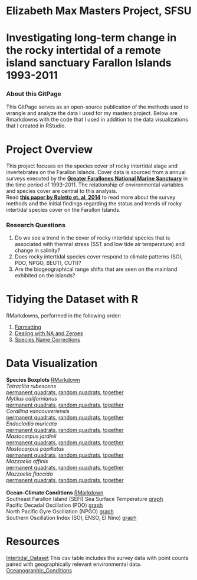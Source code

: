 # Elizabeth Max Masters Project, SFSU
# Investigating long-term change in the rocky intertidal of a remote island sanctuary Farallon Islands 1993-2011
### **About this GitPage**<br>
This GitPage serves as an open-source publication of the methods used to wrangle and analyze the data I used for my masters project. Below are Rmarkdowns with the code that I used in addition to the data visualizations that I created in RStudio.<br>

# Project Overview
This project focuses on the species cover of rocky intertidal alage and invertebrates on the Farallon Islands. Cover data is sourced from a annual surveys executed by the **[Greater Farallones National Marine Sanctuary](https://farallones.noaa.gov/science/intertidal.html)** in the time period of 1993-2011. The relationship of environmental variables and species cover are central to this analysis. <br>
Read **[this paper by Roletto et. al, 2014](https://bioone.org/journals/monographs-of-the-western-north-american-naturalist/volume-7/issue-1/042.007.0120/Status-and-Trends-of-the-Rocky-Intertidal-Community-on-the/10.3398/042.007.0120.full)** to read more about the survey methods and the initial findings regarding the status and trends of rocky intertidal species cover on the Farallon Islands.
### **Research Questions**<br>
1. Do we see a trend in the cover of rocky intertidal species that is associated with thermal stress (SST and low tide air temperature) and change in salinity?<br>
2. Does rocky intertidal species cover respond to climate patterns (SOI, PDO, NPGO, BEUTI, CUTI)?<br>
3. Are the biogeographical range shifts that are seen on the mainland exhibited on the islands?<br>



# Tidying the Dataset with R 
RMarkdowns, performed in the following order:
1. [Formatting](https://elizabethmax.github.io/SEFI-Intertidal-1993-2011/Tidying_Data1_Format.html) <br>
2. [Dealing with NA and Zeroes](https://elizabethmax.github.io/SEFI-Intertidal-1993-2011/Tidying_Data2_NA-and-Zeroes.html) <br>
3. [Species Name Corrections](https://elizabethmax.github.io/SEFI-Intertidal-1993-2011/Tidying_Data3_NameCorrections.html)<br>

# Data Visualization 
**Species Boxplots**  [RMarkdown](https://elizabethmax.github.io/SEFI-Intertidal-1993-2011/Species_DataViz.html)   
*Tetraclita rubescens*   
[permanent quadrats](https://elizabethmax.github.io/SEFI-Intertidal-1993-2011/TetraPermSqrt.png), [random quadrats](https://elizabethmax.github.io/SEFI-Intertidal-1993-2011/TetraRandSqrt.png), [together](https://elizabethmax.github.io/SEFI-Intertidal-1993-2011/TetraAllSqrt.png)  
*Mytilus californianus*   
[permanent quadrats](https://elizabethmax.github.io/SEFI-Intertidal-1993-2011/MytPermSqrt.png), [random quadrats](https://elizabethmax.github.io/SEFI-Intertidal-1993-2011/MytRandSqrt.png), [together](https://elizabethmax.github.io/SEFI-Intertidal-1993-2011/MytAllSqrt.png)  
*Corallina vancouveriensis*   
[permanent quadrats](https://elizabethmax.github.io/SEFI-Intertidal-1993-2011/CorPermSqrt.png), [random quadrats](https://elizabethmax.github.io/SEFI-Intertidal-1993-2011/CorRandSqrt.png), [together](https://elizabethmax.github.io/SEFI-Intertidal-1993-2011/CorAllSqrt.png)  
*Endocladia muricata*  
[permanent quadrats](https://elizabethmax.github.io/SEFI-Intertidal-1993-2011/EndoPermSqrt.png), [random quadrats](https://elizabethmax.github.io/SEFI-Intertidal-1993-2011/EndoRandSqrt.png), [together](https://elizabethmax.github.io/SEFI-Intertidal-1993-2011/EndoAllSqrt.png)  
*Mastocarpus jardinii*  
[permanent quadrats](https://elizabethmax.github.io/SEFI-Intertidal-1993-2011/MastJPermSqrt.png), [random quadrats](https://elizabethmax.github.io/SEFI-Intertidal-1993-2011/MastJRandSqrt.png), [together](https://elizabethmax.github.io/SEFI-Intertidal-1993-2011/MastJAllSqrt.png)  
*Mastocarpus papillatus*  
[permanent quadrats](https://elizabethmax.github.io/SEFI-Intertidal-1993-2011/MastPPermSqrt.png), [random quadrats](https://elizabethmax.github.io/SEFI-Intertidal-1993-2011/MastPRandSqrt.png), [together](https://elizabethmax.github.io/SEFI-Intertidal-1993-2011/MastPAllSqrt.png)  
*Mazzaella affinis*  
[permanent quadrats](https://elizabethmax.github.io/SEFI-Intertidal-1993-2011/MazzAPermSqrt.png), [random quadrats](https://elizabethmax.github.io/SEFI-Intertidal-1993-2011/MazzARandSqrt.png), [together](https://elizabethmax.github.io/SEFI-Intertidal-1993-2011/MazzAAllSqrt.png)  
*Mazzaella flaccida*  
[permanent quadrats](https://elizabethmax.github.io/SEFI-Intertidal-1993-2011/MazzFPermSqrt.png), [random quadrats](https://elizabethmax.github.io/SEFI-Intertidal-1993-2011/MazzFRandSqrt.png), [together](https://elizabethmax.github.io/SEFI-Intertidal-1993-2011/MazzFAllSqrt.png)<br><br> 
**Ocean-Climate Conditions** [RMarkdown](https://elizabethmax.github.io/SEFI-Intertidal-1993-2011/SEFIOcean-Climate.html)  
Southeast Farallon Island (SEFI) Sea Surface Temperature [graph](https://elizabethmax.github.io/SEFI-Intertidal-1993-2011/.html)  
Pacific Decadal Oscillation (PDO) [graph](https://elizabethmax.github.io/SEFI-Intertidal-1993-2011/.html)  
North Pacific Gyre Oscillation (NPGO) [graph](https://elizabethmax.github.io/SEFI-Intertidal-1993-2011/.html)  
Southern Oscillation Index (SOI, ENSO, El Nino) [graph](https://elizabethmax.github.io/SEFI-Intertidal-1993-2011/.html)  

# Resources
[Intertidal_Dataset](https://elizabethmax.github.io/SEFI-Intertidal-1993-2011/Intertidal_Dataset.html) This csv table includes the survey data with point counts paired with geographically relevant environmental data.  
[Oceanographic_Conditions](https://elizabethmax.github.io/SEFI-Intertidal-1993-2011/Oceanographic_Conditions.html)  
